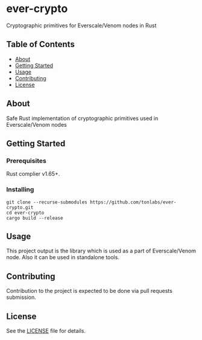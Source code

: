 # ever-crypto

Cryptographic primitives for Everscale/Venom nodes in Rust

## Table of Contents

- [About](#about)
- [Getting Started](#getting-started)
- [Usage](#usage)
- [Contributing](#contributing)
- [License](#license)

## About

Safe Rust implementation of cryptographic primitives used in Everscale/Venom nodes

## Getting Started

### Prerequisites

Rust complier v1.65+.

### Installing

```
git clone --recurse-submodules https://github.com/tonlabs/ever-crypto.git
cd ever-crypto
cargo build --release
```

## Usage

This project output is the library which is used as a part of Everscale/Venom node. Also it can be used in standalone tools.

## Contributing

Contribution to the project is expected to be done via pull requests submission.

## License

See the [LICENSE](LICENSE) file for details.
